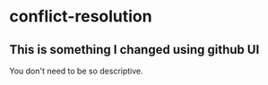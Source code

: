 # conflict-resolution

## This is something I changed using github UI


You don't need to be so descriptive.
